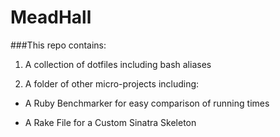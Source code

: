 MeadHall
========

###This repo contains:

1. A collection of dotfiles including bash aliases

2. A folder of other micro-projects including:

  - A Ruby Benchmarker for easy comparison of running times

  - A Rake File for a Custom Sinatra Skeleton
